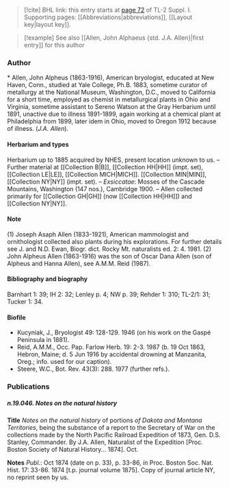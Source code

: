 > [!cite] BHL link: this entry starts at [page 72](https://www.biodiversitylibrary.org/item/103858#page/84/mode/1up) of TL-2 Suppl. I.
> Supporting pages: [[Abbreviations|abbreviations]], [[Layout key|layout key]].

> [!example] See also [[Allen, John Alphaeus {std. J.A. Allen}|first entry]] for this author

### Author

\* Allen, John Alpheus (1863-1916), American bryologist, educated at New Haven, Conn., studied at Yale College, Ph.B. 1883, sometime curator of metallurgy at the National Museum, Washington, D.C., moved to California for a short time, employed as chemist in metallurgical plants in Ohio and Virginia, sometime assistant to Sereno Watson at the Gray Herbarium until 1891, unactive due to illness 1891-1899, again working at a chemical plant at Philadelphia from 1899, later idem in Ohio, moved to Oregon 1912 because of illness. (*J.A. Allen*).

#### Herbarium and types

Herbarium up to 1885 acquired by NHES, present location unknown to us. – Further material at [[Collection B|B]], [[Collection HH|HH]] (impt. set), [[Collection LE|LE]], [[Collection MICH|MICH]]. [[Collection MIN|MIN]], [[Collection NY|NY]] (impt. set). – *Exsiccatae*: Mosses of the Cascade Mountains, Washington (147 nos.), Cambridge 1900. – Allen collected primarily for [[Collection GH|GH]] (now [[Collection HH|HH]]) and [[Collection NY|NY]].

#### Note

(1) Joseph Asaph Allen (1833-1921), American mammologist and ornithologist collected also plants during his explorations. For further details see J. and N.D. Ewan, Biogr. dict. Rocky Mt. naturalists ed. 2: 4. 1981.
(2) John Alpheus Allen (1863-1916) was the son of Oscar Dana Allen (son of Alpheus and Hanna Allen), see A.M.M. Reid (1987).

#### Bibliography and biography

Barnhart 1: 39; IH 2: 32; Lenley p. 4; NW p. 39; Rehder 1: 310; TL-2/1: 31; Tucker 1: 34.

#### Biofile

- Kucyniak, J., Bryologist 49: 128-129. 1946 (on his work on the Gaspé Peninsula in 1881).
- Reid, A.M.M., Occ. Pap. Farlow Herb. 19: 2-3. 1987 (b. 19 Oct 1863, Hebron, Maine; d. 5 Jun 1916 by accidental drowning at Manzanita, Oreg.; info. used for our caption).
- Steere, W.C., Bot. Rev. 43(3): 288. 1977 (further refs.).

### Publications

##### n.19.046. Notes on the natural history

**Title**
*Notes on the natural history* of portions *of Dakota and Montana Territories*, being the substance of a report to the Secretary of War on the collections made by the North Pacific Railroad Expedition of 1873, Gen. D.S. Stanley, Commander. By J.A. Allen, Naturalist of the Expedition \[Proc. Boston Society of Natural History... 1874\]. Oct.

**Notes**
*Publ*.: Oct 1874 (date on p. 33), p. 33-86, *in* Proc. Boston Soc. Nat. Hist. 17: 33-86. 1874 \[t.p. journal volume 1875\]. Copy of journal article NY, no reprint seen by us.

